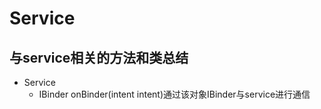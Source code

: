 #  Service 











## 与service相关的方法和类总结

* Service
	* IBinder onBinder(intent intent)通过该对象IBinder与service进行通信